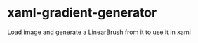 xaml-gradient-generator
=======================

Load image and generate a LinearBrush from it to use it in xaml